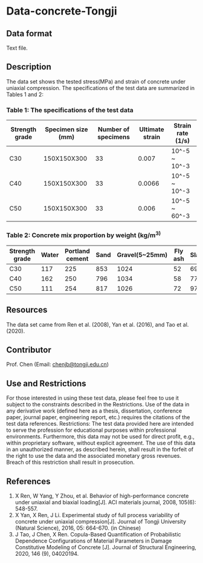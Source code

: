 # Data-concrete-Tongji

## Data format
Text file.

## Description
The data set shows the tested stress(MPa) and strain of concrete under uniaxial compression. The specifications of the test data are summarized in Tables 1 and 2:
### Table 1: The specifications of the test data
|Strength grade|Specimen size (mm)|Number of specimens|Ultimate strain|Strain rate (1/s)|
|--------------|------------------|-------------------|---------------|-----------------|
|     C30      |   150X150X300    |        33         |     0.007     |  10^-5 ~ 10^-3  |
|     C40      |   150X150X300    |        33         |     0.0066    |  10^-5 ~ 10^-3  |
|     C50      |   150X150X300    |        33         |     0.006     |  10^-5 ~ 60^-3  |

### Table 2: Concrete mix proportion by weight (kg/m<sup>3)
|Strength grade|Water|Portland cement| Sand |Gravel(5~25mm)|Fly ash|Slag|Superplasticizer|
|--------------|-----|---------------|------|--------------|-------|----|----------------|
|     C30      | 117 |      225      |  853 |     1024     |  52   | 69 |       4.5      |
|     C40      | 162 |      250      |  796 |     1034     |  58   | 77 |       3.47     |
|     C50      | 111 |      254      |  817 |     1026     |  72   | 97 |       4.23     |

## Resources
The data set came from Ren et al. (2008), Yan et al. (2016), and Tao et al. (2020).

## Contributor
Prof. Chen (Email: chenjb@tongji.edu.cn)

## Use and Restrictions
For those interested in using these test data, please feel free to use it subject to the constraints described in the Restrictions. Use of the data in any derivative work (defined here as a thesis, dissertation, conference paper, journal paper, engineering report, etc.) requires the citations of the test data references.
Restrictions: The test data provided here are intended to serve the profession for educational purposes within professional environments. Furthermore, this data may not be used for direct profit, e.g., within proprietary software, without explicit agreement. The use of this data in an unauthorized manner, as described herein, shall result in the forfeit of the right to use the data and the associated monetary gross revenues. Breach of this restriction shall result in prosecution.

## References
1. X Ren, W Yang, Y Zhou, et al. Behavior of high-performance concrete under uniaxial and biaxial loading[J]. ACI materials journal, 2008, 105(6): 548-557.
2. X Yan, X Ren, J Li. Experimental study of full process variability of concrete under uniaxial compression[J]. Journal of Tongji University (Natural Science), 2016, 05: 664-670. (in Chinese)
3. J Tao, J Chen, X Ren. Copula-Based Quantification of Probabilistic Dependence Configurations of Material Parameters in Damage Constitutive Modeling of Concrete [J]. Journal of Structural Engineering, 2020, 146 (9), 04020194.
